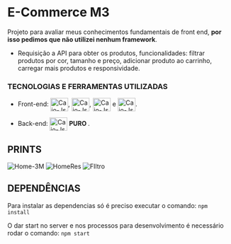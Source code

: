 # E-Commerce M3

Projeto para avaliar meus conhecimentos fundamentais de front end, <strong>por isso pedimos que não utilizei nenhum framework</strong>.

- Requisição a API para obter os produtos, funcionalidades: filtrar produtos por cor, tamanho e preço, adicionar produto ao carrinho, carregar mais produtos e responsividade.

### TECNOLOGIAS E FERRAMENTAS UTILIZADAS

- Front-end:  <img align="center" alt="Caio-Js" height="30" width="40" src="https://cdn.jsdelivr.net/gh/devicons/devicon/icons/css3/css3-original.svg">, <img align="center" alt="Caio-Js" height="30" width="40" src="https://cdn.jsdelivr.net/gh/devicons/devicon/icons/html5/html5-original.svg">, <img align="center" alt="Caio-Js" height="30" width="40" src="https://cdn.jsdelivr.net/gh/devicons/devicon/icons/sass/sass-original.svg"> e <img align="center" alt="Caio-Js" height="30" width="40" src="https://cdn.jsdelivr.net/gh/devicons/devicon/icons/gulp/gulp-plain.svg">.

- Back-end: <img align="center" alt="Caio-Js" height="30" width="40" src="https://cdn.jsdelivr.net/gh/devicons/devicon/icons/javascript/javascript-plain.svg"> <strong> PURO </strong>.

## PRINTS

![Home-3M](https://user-images.githubusercontent.com/83608987/167671169-e0aa475a-b7c5-4a80-adfb-92f3f51e89ef.JPG)
![HomeRes](https://user-images.githubusercontent.com/83608987/167671186-2ca976ea-a148-413b-a9e0-2e3a4128b04f.JPG)
![FIltro](https://user-images.githubusercontent.com/83608987/167671195-c7ba9ee6-e07a-4d32-9d6b-f86bcfed9788.JPG)


## DEPENDÊNCIAS

Para instalar as dependencias só é preciso executar o comando: `npm install`

O dar start no server e nos processos para desenvolvimento é necessário rodar o comando: `npm start`
